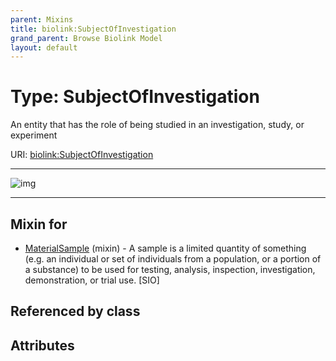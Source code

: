 ```yaml
---
parent: Mixins
title: biolink:SubjectOfInvestigation
grand_parent: Browse Biolink Model
layout: default
---
```


# Type: SubjectOfInvestigation


An entity that has the role of being studied in an investigation, study, or experiment

URI: [biolink:SubjectOfInvestigation](https://w3id.org/biolink/vocab/SubjectOfInvestigation)


---

![img](http://yuml.me/diagram/nofunky;dir:TB/class/[MaterialSample]uses%20-.-%3E[SubjectOfInvestigation])

---


## Mixin for

 * [MaterialSample](MaterialSample.md) (mixin)  - A sample is a limited quantity of something (e.g. an individual or set of individuals from a population, or a portion of a substance) to be used for testing, analysis, inspection, investigation, demonstration, or trial use. [SIO]

## Referenced by class


## Attributes

